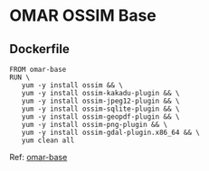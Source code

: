 # OMAR OSSIM Base

## Dockerfile
```
FROM omar-base
RUN \
   yum -y install ossim && \
   yum -y install ossim-kakadu-plugin && \
   yum -y install ossim-jpeg12-plugin && \
   yum -y install ossim-sqlite-plugin && \
   yum -y install ossim-geopdf-plugin && \
   yum -y install ossim-png-plugin && \
   yum -y install ossim-gdal-plugin.x86_64 && \
   yum clean all
```
Ref: [omar-base](../../../omar-base/docs/install-guide/omar-base/)
